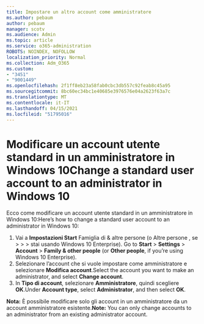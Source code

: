 ```yaml
---
title: Impostare un altro account come amministratore
ms.author: pebaum
author: pebaum
manager: scotv
ms.audience: Admin
ms.topic: article
ms.service: o365-administration
ROBOTS: NOINDEX, NOFOLLOW
localization_priority: Normal
ms.collection: Adm_O365
ms.custom:
- "3451"
- "9001449"
ms.openlocfilehash: 2f1ff8eb23a58fab0cbc3db557c92feab8c45a95
ms.sourcegitcommit: 8bc60ec34bc1e40685e3976576e04a2623f63a7c
ms.translationtype: MT
ms.contentlocale: it-IT
ms.lasthandoff: 04/15/2021
ms.locfileid: "51795016"
---
```

# <a name="change-a-standard-user-account-to-an-administrator-in-windows-10"></a><span data-ttu-id="e3e41-102">Modificare un account utente standard in un amministratore in Windows 10</span><span class="sxs-lookup"><span data-stu-id="e3e41-102">Change a standard user account to an administrator in Windows 10</span></span>

<span data-ttu-id="e3e41-103">Ecco come modificare un account utente standard in un amministratore in Windows 10:</span><span class="sxs-lookup"><span data-stu-id="e3e41-103">Here’s how to change a standard user account to an administrator in Windows 10:</span></span>

1. <span data-ttu-id="e3e41-104">Vai a **Impostazioni Start** Famiglia di & altre persone (o Altre persone , se  >    >    >   stai usando Windows 10 Enterprise). </span><span class="sxs-lookup"><span data-stu-id="e3e41-104">Go to **Start** > **Settings** > **Account** > **Family & other people** (or **Other people**, if you’re using Windows 10 Enterprise).</span></span>
2. <span data-ttu-id="e3e41-105">Selezionare l’account che si vuole impostare come amministratore e selezionare **Modifica account**.</span><span class="sxs-lookup"><span data-stu-id="e3e41-105">Select the account you want to make an administrator, and select **Change account**.</span></span>
3. <span data-ttu-id="e3e41-106">In **Tipo di account**, selezionare **Amministratore**, quindi scegliere **OK**.</span><span class="sxs-lookup"><span data-stu-id="e3e41-106">Under **Account type**, select **Administrator**, and then select **OK**.</span></span>

<span data-ttu-id="e3e41-107">**Nota:** È possibile modificare solo gli account in un amministratore da un account amministratore esistente.</span><span class="sxs-lookup"><span data-stu-id="e3e41-107">**Note:** You can only change accounts to an administrator from an existing administrator account.</span></span>